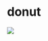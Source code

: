 # donut
<img src="https://user-images.githubusercontent.com/52326196/75462044-f52d3a00-59c6-11ea-978e-76a3b64c5bc8.png
">
